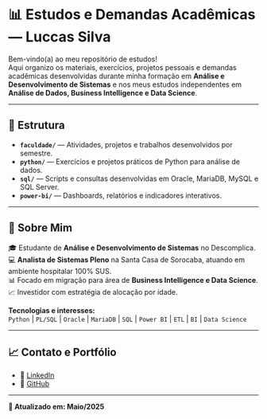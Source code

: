 # 📊 Estudos e Demandas Acadêmicas — Luccas Silva

Bem-vindo(a) ao meu repositório de estudos!  
Aqui organizo os materiais, exercícios, projetos pessoais e demandas acadêmicas desenvolvidas durante minha formação em **Análise e Desenvolvimento de Sistemas** e nos meus estudos independentes em **Análise de Dados, Business Intelligence e Data Science**.

---

## 📂 Estrutura

- **`faculdade/`** — Atividades, projetos e trabalhos desenvolvidos por semestre.
- **`python/`** — Exercícios e projetos práticos de Python para análise de dados.
- **`sql/`** — Scripts e consultas desenvolvidas em Oracle, MariaDB, MySQL e SQL Server.
- **`power-bi/`** — Dashboards, relatórios e indicadores interativos.

---

## 📌 Sobre Mim

🎓 Estudante de **Análise e Desenvolvimento de Sistemas** no Descomplica.  
💻 **Analista de Sistemas Pleno** na Santa Casa de Sorocaba, atuando em ambiente hospitalar 100% SUS.  
📊 Focado em migração para área de **Business Intelligence e Data Science**.  
📈 Investidor com estratégia de alocação por idade.  

**Tecnologias e interesses:**  
`Python` | `PL/SQL` | `Oracle` | `MariaDB` | `SQL` | `Power BI` | `ETL` | `BI` | `Data Science`

---

## 📈 Contato e Portfólio

- 🔗 [LinkedIn](https://linkedin.com/in/luccas-silva)
- 🔗 [GitHub](https://github.com/LSDataScience)

---

**📝 Atualizado em: Maio/2025**
